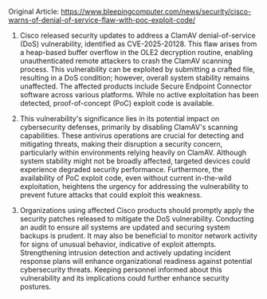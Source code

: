 Original Article: https://www.bleepingcomputer.com/news/security/cisco-warns-of-denial-of-service-flaw-with-poc-exploit-code/

1) Cisco released security updates to address a ClamAV denial-of-service (DoS) vulnerability, identified as CVE-2025-20128. This flaw arises from a heap-based buffer overflow in the OLE2 decryption routine, enabling unauthenticated remote attackers to crash the ClamAV scanning process. This vulnerability can be exploited by submitting a crafted file, resulting in a DoS condition; however, overall system stability remains unaffected. The affected products include Secure Endpoint Connector software across various platforms. While no active exploitation has been detected, proof-of-concept (PoC) exploit code is available.

2) This vulnerability's significance lies in its potential impact on cybersecurity defenses, primarily by disabling ClamAV's scanning capabilities. These antivirus operations are crucial for detecting and mitigating threats, making their disruption a security concern, particularly within environments relying heavily on ClamAV. Although system stability might not be broadly affected, targeted devices could experience degraded security performance. Furthermore, the availability of PoC exploit code, even without current in-the-wild exploitation, heightens the urgency for addressing the vulnerability to prevent future attacks that could exploit this weakness.

3) Organizations using affected Cisco products should promptly apply the security patches released to mitigate the DoS vulnerability. Conducting an audit to ensure all systems are updated and securing system backups is prudent. It may also be beneficial to monitor network activity for signs of unusual behavior, indicative of exploit attempts. Strengthening intrusion detection and actively updating incident response plans will enhance organizational readiness against potential cybersecurity threats. Keeping personnel informed about this vulnerability and its implications could further enhance security postures.